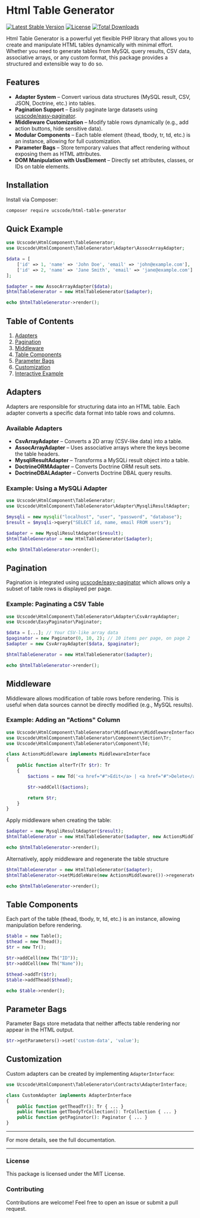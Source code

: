 # Html Table Generator

[![Latest Stable Version](https://poser.pugx.org/ucscode/html-table-generator/v/stable)](https://packagist.org/packages/ucscode/html-table-generator)
[![License](https://poser.pugx.org/ucscode/html-table-generator/license)](https://packagist.org/packages/ucscode/html-table-generator)
[![Total Downloads](https://poser.pugx.org/ucscode/html-table-generator/downloads)](https://packagist.org/packages/ucscode/html-table-generator)

Html Table Generator is a powerful yet flexible PHP library that allows you to create and manipulate HTML tables dynamically with minimal effort. Whether you need to generate tables from MySQL query results, CSV data, associative arrays, or any custom format, this package provides a structured and extensible way to do so.

## Features

- **Adapter System** – Convert various data structures (MySQL result, CSV, JSON, Doctrine, etc.) into tables.
- **Pagination Support** – Easily paginate large datasets using [ucscode/easy-paginator](https://github.com/ucscode/easy-paginator).
- **Middleware Customization** – Modify table rows dynamically (e.g., add action buttons, hide sensitive data).
- **Modular Components** – Each table element (thead, tbody, tr, td, etc.) is an instance, allowing for full customization.
- **Parameter Bags** – Store temporary values that affect rendering without exposing them as HTML attributes.
- **DOM Manipulation with UssElement** – Directly set attributes, classes, or IDs on table elements.

## Installation

Install via Composer:

```sh
composer require ucscode/html-table-generator
```

## Quick Example

```php
use Ucscode\HtmlComponent\TableGenerator;
use Ucscode\HtmlComponent\TableGenerator\Adapter\AssocArrayAdapter;

$data = [
    ['id' => 1, 'name' => 'John Doe', 'email' => 'john@example.com'],
    ['id' => 2, 'name' => 'Jane Smith', 'email' => 'jane@example.com']
];

$adapter = new AssocArrayAdapter($data);
$htmlTableGenerator = new HtmlTableGenerator($adapter);

echo $htmlTableGenerator->render();
```

## Table of Contents

1. [Adapters](#adapters)
2. [Pagination](#pagination)
3. [Middleware](#middleware)
4. [Table Components](#table-components)
5. [Parameter Bags](#parameter-bags)
6. [Customization](#customization)
7. [Interactive Example](#interactive-example)

## Adapters

Adapters are responsible for structuring data into an HTML table. Each adapter converts a specific data format into table rows and columns.

### Available Adapters

- **CsvArrayAdapter** – Converts a 2D array (CSV-like data) into a table.
- **AssocArrayAdapter** – Uses associative arrays where the keys become the table headers.
- **MysqliResultAdapter** – Transforms a MySQLi result object into a table.
- **DoctrineORMAdapter** – Converts Doctrine ORM result sets.
- **DoctrineDBALAdapter** – Converts Doctrine DBAL query results.

### Example: Using a MySQLi Adapter

```php
use Ucscode\HtmlComponent\TableGenerator;
use Ucscode\HtmlComponent\TableGenerator\Adapter\MysqliResultAdapter;

$mysqli = new mysqli("localhost", "user", "password", "database");
$result = $mysqli->query("SELECT id, name, email FROM users");

$adapter = new MysqliResultAdapter($result);
$htmlTableGenerator = new HtmlTableGenerator($adapter);

echo $htmlTableGenerator->render();
```

## Pagination

Pagination is integrated using [ucscode/easy-paginator](https://github.com/ucscode/easy-paginator) which allows only a subset of table rows is displayed per page.

### Example: Paginating a CSV Table

```php
use Ucscode\HtmlComponent\TableGenerator\Adapter\CsvArrayAdapter;
use Ucscode\EasyPaginator\Paginator;

$data = [...]; // Your CSV-like array data
$paginator = new Paginator(0, 10, 2); // 10 items per page, on page 2
$adapter = new CsvArrayAdapter($data, $paginator);

$htmlTableGenerator = new HtmlTableGenerator($adapter);

echo $htmlTableGenerator->render();
```

## Middleware

Middleware allows modification of table rows before rendering. This is useful when data sources cannot be directly modified (e.g., MySQL results).

### Example: Adding an "Actions" Column

```php
use Ucscode\HtmlComponent\TableGenerator\Middleware\MiddlewareInterface;
use Ucscode\HtmlComponent\TableGenerator\Component\Section\Tr;
use Ucscode\HtmlComponent\TableGenerator\Component\Td;

class ActionsMiddleware implements MiddlewareInterface 
{
    public function alterTr(Tr $tr): Tr 
    {
        $actions = new Td('<a href="#">Edit</a> | <a href="#">Delete</a>');

        $tr->addCell($actions);

        return $tr;
    }
}
```

Apply middleware when creating the table:

```php
$adapter = new MysqliResultAdapter($result);
$htmlTableGenerator = new HtmlTableGenerator($adapter, new ActionsMiddleware());

echo $htmlTableGenerator->render();
```

Alternatively, apply middleware and regenerate the table structure

```php
$htmlTableGenerator = new HtmlTableGenerator($adapter);
$htmlTableGenerator->setMiddleWare(new ActionsMiddleware())->regenerate();

echo $htmlTableGenerator->render();
```

## Table Components

Each part of the table (thead, tbody, tr, td, etc.) is an instance, allowing manipulation before rendering.

```php
$table = new Table();
$thead = new Thead();
$tr = new Tr();

$tr->addCell(new Th("ID"));
$tr->addCell(new Th("Name"));

$thead->addTr($tr);
$table->addThead($thead);

echo $table->render();
```

## Parameter Bags

Parameter Bags store metadata that neither affects table rendering nor appear in the HTML output.

```php
$tr->getParameters()->set('custom-data', 'value');
```

## Customization

Custom adapters can be created by implementing `AdapterInterface`:

```php
use Ucscode\HtmlComponent\TableGenerator\Contracts\AdapterInterface;

class CustomAdapter implements AdapterInterface 
{
    public function getTheadTr(): Tr { ... }
    public function getTbodyTrCollection(): TrCollection { ... }
    public function getPaginator(): Paginator { ... }
}
```

---

For more details, see the full documentation.

---

### License

This package is licensed under the MIT License.

### Contributing

Contributions are welcome! Feel free to open an issue or submit a pull request.

